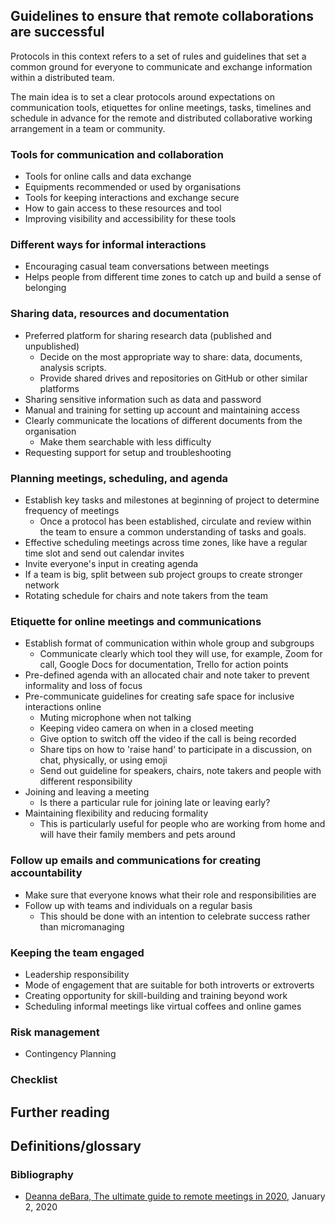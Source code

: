 ## Guidelines to ensure that remote collaborations are successful

Protocols in this context refers to a set of rules and guidelines that set a common ground for everyone to communicate and exchange information within a distributed team.

The main idea is to set a clear protocols around expectations on communication tools, etiquettes for online meetings, tasks, timelines and schedule in advance for the remote and distributed collaborative working arrangement in a team or community.

### Tools for communication and collaboration
- Tools for online calls and data exchange
- Equipments recommended or used by organisations
- Tools for keeping interactions and exchange secure
- How to gain access to these resources and tool
- Improving visibility and accessibility for these tools

### Different ways for informal interactions
<!---Add details and more points point to other chapters for details--->
- Encouraging casual team conversations between meetings
- Helps people from different time zones to catch up and build a sense of belonging

### Sharing data, resources and documentation
<!---Add details and more points point to other chapters for details--->
- Preferred platform for sharing research data (published and unpublished)
  - Decide on the most appropriate way to share: data, documents, analysis scripts.
  - Provide shared drives and repositories on GitHub or other similar platforms
- Sharing sensitive information such as data and password
- Manual and training for setting up account and maintaining access
- Clearly communicate the locations of different documents from the organisation
  - Make them searchable with less difficulty
- Requesting support for setup and troubleshooting

### Planning meetings, scheduling, and agenda
<!---Add details and more points point to other chapters for details--->
- Establish key tasks and milestones at beginning of project to determine frequency of meetings
  - Once a protocol has been established, circulate and review within the team to ensure a common understanding of tasks and goals.
- Effective scheduling meetings across time zones, like have a regular time slot and send out calendar invites
- Invite everyone's input in creating agenda
- If a team is big, split between sub project groups to create stronger network
- Rotating schedule for chairs and note takers from the team

### Etiquette for online meetings and communications
<!---Add details and more points point to other chapters for details--->
- Establish format of communication within whole group and subgroups
  - Communicate clearly which tool they will use, for example, Zoom for call, Google Docs for documentation, Trello for action points
- Pre-defined agenda with an allocated chair and note taker to prevent informality and loss of focus
- Pre-communicate guidelines for creating safe space for inclusive interactions online
  - Muting microphone when not talking
  - Keeping video camera on when in a closed meeting
  - Give option to switch off the video if the call is being recorded
  - Share tips on how to 'raise hand' to participate in a discussion, on chat, physically, or using emoji  
  - Send out guideline for speakers, chairs, note takers and people with different responsibility
- Joining and leaving a meeting  
  - Is there a particular rule for joining late or leaving early?
- Maintaining flexibility and reducing formality
  - This is particularly useful for people who are working from home and will have their family members and pets around

### Follow up emails and communications for creating accountability
<!---Add details and more points point to other chapters for details--->
- Make sure that everyone knows what their role and responsibilities are
- Follow up with teams and individuals on a regular basis
  - This should be done with an intention to celebrate success rather than micromanaging

### Keeping the team engaged
<!---Add details and more points point to other chapters for details--->
- Leadership responsibility
- Mode of engagement that are suitable for both introverts or extroverts
- Creating opportunity for skill-building and training beyond work
- Scheduling informal meetings like virtual coffees and online games

### Risk management
<!---Add details and more points point to other chapters for details--->
- Contingency Planning

### Checklist
<!---Add details and more points point to other chapters for details--->

## Further reading

## Definitions/glossary

### Bibliography

- [Deanna deBara, The ultimate guide to remote meetings in 2020](https://slackhq.com/ultimate-guide-remote-meetings), January 2, 2020
